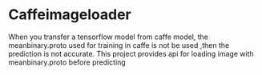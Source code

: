 # Caffeimageloader
When you transfer a tensorflow model from caffe model, the meanbinary.proto used for training in caffe is not be used ,then the prediction is not accurate. This project provides api for loading image with meanbinary.proto before predicting  
